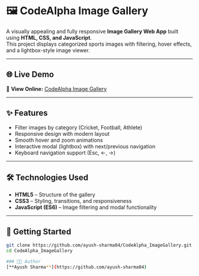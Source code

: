 # 🖼️ CodeAlpha Image Gallery

A visually appealing and fully responsive **Image Gallery Web App** built using **HTML, CSS, and JavaScript**.  
This project displays categorized sports images with filtering, hover effects, and a lightbox-style image viewer.

---

## 🌐 Live Demo  
🔗 **View Online:** [CodeAlpha Image Gallery](https://ayush-sharma04.github.io/CodeAlpha_ImageGallery/)

---

## ✨ Features
- Filter images by category (Cricket, Football, Athlete)  
- Responsive design with modern layout  
- Smooth hover and zoom animations  
- Interactive modal (lightbox) with next/previous navigation  
- Keyboard navigation support (Esc, ←, →)  

---

## 🛠️ Technologies Used
- **HTML5** – Structure of the gallery  
- **CSS3** – Styling, transitions, and responsiveness  
- **JavaScript (ES6)** – Image filtering and modal functionality  

---

## 🚀 Getting Started
```bash
git clone https://github.com/ayush-sharma04/CodeAlpha_ImageGallery.git
cd CodeAlpha_ImageGallery

### 👨‍💻 Author
[**Ayush Sharma**](https://github.com/ayush-sharma04)
